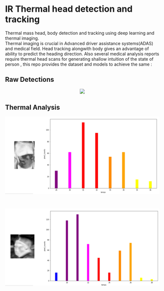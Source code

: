 # IR Thermal head detection and tracking
Thermal mass head, body detection and tracking using deep learning and thermal imaging.
</br>
Thermal imaging is crucial in Advanced driver assistance systems(ADAS) and medical field. Head tracking alongwith body gives an advantage of ability to predict the heading direction. Also several medical analysis reports require thermal head scans for generating shallow intuition of the state of person , this repo provides the dataset and models to achieve the same :
## Raw Detections
<p align='center'>
 <img src='https://github.com/Abhishek-krg/covid-ir/blob/main/images/neural_processing.png'>
</p>

## Thermal Analysis
<p align='center'>
 <img height='auto' width=864 src='https://github.com/Abhishek-krg/IR-thermal-head-detection-and-tracking/blob/main/images/nrml_heatmap_aggregation.jpg'>
</p>
</br>
<p align='center'>
 <img height='auto' width=864 src='https://github.com/Abhishek-krg/IR-thermal-head-detection-and-tracking/blob/main/images/covid_heatmap_aggregation.jpg'>
</p>

